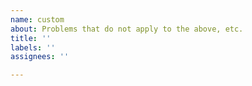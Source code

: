```yaml
---
name: custom
about: Problems that do not apply to the above, etc.
title: ''
labels: ''
assignees: ''

---
```



